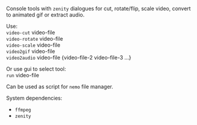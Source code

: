 Console tools with `zenity` dialogues for cut, rotate/flip, scale video, convert to animated gif or extract audio.

Use: \
`video-cut` video-file \
`video-rotate` video-file \
`video-scale` video-file \
`video2gif` video-file \
`video2audio` video-file {video-file-2 video-file-3 ...}

Or use gui to select tool: \
`run` video-file

Сan be used as script for `nemo` file manager.

System dependencies:
- `ffmpeg`
- `zenity`
